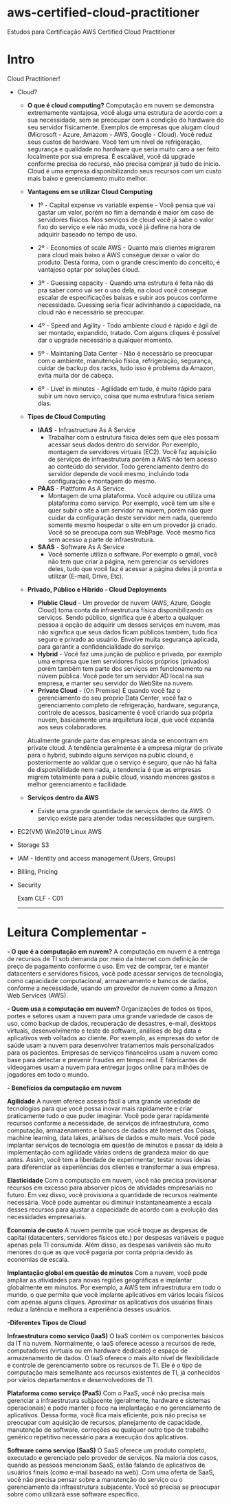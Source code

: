 # aws-certified-cloud-practitioner
Estudos para Certificação AWS Certified Cloud Practitioner

# Intro

Cloud Practitioner!
  
  * Cloud?
      - **O que é cloud computing?**
	      Computação em nuvem se demonstra extremamente vantajosa, você aluga uma estrutura de acordo com a sua necessidade, sem se preocupar com a condição do hardware do seu servidor fisicamente. Exemplos de empresas que alugam cloud (Microsoft - Azure, Amazom - AWS, Google - Cloud).
	      Você reduz seus custos de hardware.
	      Você tem um nível de refrigeração, segurança e qualidade no hardware que seria muito caro a ser feito localmente por sua empresa.
	      É escalável, você dá upgrade conforme precisa do recurso, não precisa comprar já tudo de início.
	      Cloud é uma empresa disponibilizando seus recursos com um custo mais baixo e gerenciamento muito melhor.
      
      - **Vantagens em se utilizar Cloud Computing**
	      - 1º - Capital expense vs variable expense - Você pensa que vai gastar um valor, porém no fim a demanda é maior em caso de servidores físicos. Nos serviços de                cloud você já sabe o valor fixo do serviço e ele não muda, você já define na hora de adquirir baseado no tempo de uso.
      
	      - 2º - Economies of scale AWS - Quanto mais clientes migrarem para cloud mais baixo a AWS consegue deixar o valor do produto. Desta forma, com o grande crescimento do conceito, é vantajoso optar por soluções cloud.
	      
	      - 3º - Guessing capacity - Quando uma estrutura é feita não dá pra saber como vai ser o uso dela, na cloud você consegue escalar de especificações baixas e subir              aos poucos conforme necessidade. Guessing seria ficar adivinhando a capacidade, na cloud não é necessário se preocupar.
	      
	      - 4º - Speed and Agility - Todo ambiente cloud é rápido e ágil de ser montado, expandido, tratado. Com alguns cliques é possível dar o upgrade necessário a                    qualquer momento.
	      
	      - 5º - Maintaning Data Center - Não é necessário se preocupar com o ambiente, manutenção física, refrigeração, segurança, cuidar de backup dos racks, tudo isso é problema da Amazon, evita muita dor de cabeça.
	      
	      - 6º - Live! in minutes - Agilidade em tudo, é muito rápido para subir um novo serviço, coisa que numa estrutura física seriam dias.
      
	  - **Tipos de Cloud Computing**
		 * **IAAS** - Infrastructure As A Service
			 * Trabalhar com a estrutura física deles sem que eles possam acessar seus dados dentro do servidor. Por exemplo, montagem de servidores virtuais (EC2). Você faz aquisição de serviços de infraestrutura porém a AWS não tem acesso ao conteúdo do servidor. Todo gerenciamento dentro do servidor depende de você mesmo, incluindo toda configuração e montagem do mesmo.
		 * **PAAS** - Plattform As A Service 
			 * Montagem de uma plataforma. Você adquire ou utiliza uma plataforma como serviço. Por exemplo, você tem um site e quer subir o site a um servidor na nuvem, porém não quer cuidar da configuração deste servidor nem nada, querendo somente mesmo hospedar o site em um provedor já criado. Você só se preocupa com sua WebPage. Você mesmo fica sem acesso a parte de infraestrutura.
		 * **SAAS** - Software As A Service
			 * Você somente utiliza o software. Por exemplo o gmail, você não tem que criar a página, nem gerenciar os servidores deles, tudo que você faz é acessar a página deles já pronta e utilizar (E-mail, Drive, Etc).
	
	  - **Privado, Público e Híbrido - Cloud Deployments**
		- **Plublic Cloud** - Um provedor de nuvem (AWS, Azure, Google Cloud) toma conta da infraestrutura física disponibilizando os serviços. Sendo público, significa que é aberto a qualquer pessoa a opção de adquirir um desses serviços em nuvem, mas não significa que seus dados ficam públicos também, tudo fica seguro e privado ao usuário. Envolve muita segurança aplicada, para garantir a confidencialidade do serviço. 
		- **Hybrid** - Você faz uma junção de publico e privado, por exemplo uma empresa que tem servidores físicos próprios (privados) porém também tem parte dos serviços em funcionamento na núvem pública. Você pode ter um servidor AD local na sua empresa, e manter seu servidor do WebSite na nuvem.
		- **Private Cloud** - (On Premise) É quando você faz o gerenciamento do seu próprio Data Center, você faz o gerenciamento completo de refrigeração, hardware, segurança, controle de acessos, basicamente é você criando sua própria nuvem, basicamente uma arquitetura local, que você expanda aos seus colaboradores.
		
		Atualmente grande parte das empresas ainda se encontram em private cloud. A tendência geralmente é a empresa migrar do private para o hybrid, subindo alguns serviços na public clound, e posteriormente ao validar que o serviço é seguro, que não há falta de disponibilidade nem nada, a tendencia é que as empresas migrem totalmente para a public cloud, visando menores gastos e melhor gerenciamento e facilidade. 
	
	  - **Serviços dentro da AWS** 
		- Existe uma grande quantidade de serviços dentro da AWS. O serviço existe para atender todas necessidades que surgirem.
  
  * EC2(VM)
     Win2019
     Linux AWS
    
* Storage S3

* IAM - Identity and access management (Users, Groups)

* Billing, Pricing

* Security
  
  
  Exam CLF - C01
  
  --------------


# Leitura Complementar -
  
  **- O que é a computação em nuvem?**
A computação em nuvem é a entrega de recursos de TI sob demanda por meio da Internet com definição de preço de pagamento conforme o uso. Em vez de comprar, ter e manter datacenters e servidores físicos, você pode acessar serviços de tecnologia, como capacidade computacional, armazenamento e bancos de dados, conforme a necessidade, usando um provedor de nuvem como a Amazon Web Services (AWS).

  **- Quem usa a computação em nuvem?**
Organizações de todos os tipos, portes e setores usam a nuvem para uma grande variedade de casos de uso, como backup de dados, recuperação de desastres, e-mail, desktops virtuais, desenvolvimento e teste de software, análises de big data e aplicativos web voltados ao cliente. Por exemplo, as empresas do setor de saúde usam a nuvem para desenvolver tratamentos mais personalizados para os pacientes. Empresas de serviços financeiros usam a nuvem como base para detectar e prevenir fraudes em tempo real. E fabricantes de videogames usam a nuvem para entregar jogos online para milhões de jogadores em todo o mundo.


**- Benefícios da computação em nuvem**

  **Agilidade**
A nuvem oferece acesso fácil a uma grande variedade de tecnologias para que você possa inovar mais rapidamente e criar praticamente tudo o que puder imaginar. Você pode gerar rapidamente recursos conforme a necessidade, de serviços de infraestrutura, como computação, armazenamento e bancos de dados até Internet das Coisas, machine learning, data lakes, análises de dados e muito mais.
Você pode implantar serviços de tecnologia em questão de minutos e passar da ideia à implementação com agilidade várias ordens de grandeza maior do que antes. Assim, você tem a liberdade de experimentar, testar novas ideias para diferenciar as experiências dos clientes e transformar a sua empresa.

  **Elasticidade**
Com a computação em nuvem, você não precisa provisionar recursos em excesso para absorver picos de atividades empresariais no futuro. Em vez disso, você provisiona a quantidade de recursos realmente necessária. Você pode aumentar ou diminuir instantaneamente a escala desses recursos para ajustar a capacidade de acordo com a evolução das necessidades empresariais.

  **Economia de custo**
A nuvem permite que você troque as despesas de capital (datacenters, servidores físicos etc.) por despesas variáveis e pague apenas pela TI consumida. Além disso, as despesas variáveis são muito menores do que as que você pagaria por conta própria devido às economias de escala.

  **Implantação global em questão de minutos**
Com a nuvem, você pode ampliar as atividades para novas regiões geográficas e implantar globalmente em minutos. Por exemplo, a AWS tem infraestrutura em todo o mundo, o que permite que você implante aplicativos em vários locais físicos com apenas alguns cliques. Aproximar os aplicativos dos usuários finais reduz a latência e melhora a experiência desses usuários.


**-Diferentes Tipos de Cloud**

**Infraestrutura como serviço (IaaS)**
O IaaS contém os componentes básicos da IT na nuvem. Normalmente, o IaaS oferece acesso a recursos de rede, computadores (virtuais ou em hardware dedicado) e espaço de armazenamento de dados. O IaaS oferece o mais alto nível de flexibilidade e controle de gerenciamento sobre os recursos de TI. Ele é o tipo de computação mais semelhante aos recursos existentes de TI, já conhecidos por vários departamentos e desenvolvedores de TI.

**Plataforma como serviço (PaaS)**
Com o PaaS, você não precisa mais gerenciar a infraestrutura subjacente (geralmente, hardware e sistemas operacionais) e pode manter o foco na implantação e no gerenciamento de aplicativos. Dessa forma, você fica mais eficiente, pois não precisa se preocupar com aquisição de recursos, planejamento de capacidade, manutenção de software, correções ou qualquer outro tipo de trabalho genérico repetitivo necessário para a execução dos aplicativos.

**Software como serviço (SaaS)**
O SaaS oferece um produto completo, executado e gerenciado pelo provedor de serviços. Na maioria dos casos, quando as pessoas mencionam SaaS, estão falando de aplicativos de usuários finais (como e-mail baseado na web). Com uma oferta de SaaS, você não precisa pensar sobre a manutenção do serviço ou o gerenciamento da infraestrutura subjacente. Você só precisa se preocupar sobre como utilizará esse software específico.